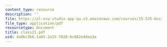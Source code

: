 ```yaml
---
content_type: resource
description: ''
file: https://ol-ocw-studio-app-qa.s3.amazonaws.com/courses/15-535-business-analysis-using-financial-statements-spring-2003/4a8bc3b61ab52a1570206c082e4dea3a_class21.pdf
file_type: application/pdf
resourcetype: Document
title: class21.pdf
uid: 4a8bc3b6-1ab5-2a15-7020-6c082e4dea3a
---
```

